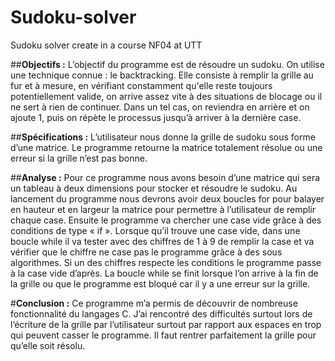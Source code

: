 # Sudoku-solver
Sudoku solver create in a course NF04 at UTT


##**Objectifs :**
L’objectif du programme est de résoudre un sudoku.
On utilise une technique connue : le backtracking. Elle consiste à remplir la grille au fur et à mesure, en vérifiant constamment qu'elle reste toujours potentiellement valide, on arrive assez vite à des situations de blocage ou il ne sert à rien de continuer. Dans un tel cas, on reviendra en arrière et on ajoute 1, puis on répète le processus jusqu’à arriver à la dernière case.

##**Spécifications :**
L’utilisateur nous donne la grille de sudoku sous forme d’une matrice.
Le programme retourne la matrice totalement résolue ou une erreur si la grille n’est pas bonne.

##**Analyse :**
Pour ce programme nous avons besoin d’une matrice qui sera un tableau à deux dimensions pour stocker et résoudre le sudoku.
Au lancement du programme nous devrons avoir deux boucles for pour balayer en hauteur et en largeur la matrice pour permettre à l’utilisateur de remplir chaque case.
Ensuite le programme va chercher une case vide grâce à des conditions de type « if ». Lorsque qu’il trouve une case vide, dans une boucle while il va tester avec des chiffres de 1 à 9 de remplir la case et va vérifier que le chiffre ne case pas le programme grâce à des sous algorithmes. Si un des chiffres respecte les conditions le programme passe à la case vide d’après. La boucle while se finit lorsque l’on arrive à la fin de la grille ou que le programme est bloqué car il y a une erreur sur la grille.

#**Conclusion :**
Ce programme m’a permis de découvrir de nombreuse fonctionnalité du langages C.
J’ai rencontré des difficultés surtout lors de l’écriture de la grille par l’utilisateur surtout par rapport aux espaces en trop qui peuvent casser le programme. Il faut rentrer parfaitement la grille pour qu’elle soit résolu.
